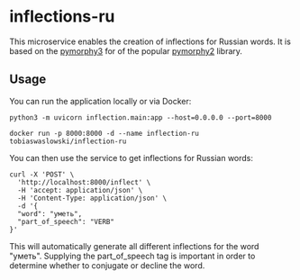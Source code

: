 # inflections-ru

This microservice enables the creation of inflections for Russian words.
It is based on the [pymorphy3](https://github.com/no-plagiarism/pymorphy3) for of the popular
[pymorphy2](https://pymorphy2.readthedocs.io/en/stable/) library.

## Usage

You can run the application locally or via Docker:

```shell
python3 -m uvicorn inflection.main:app --host=0.0.0.0 --port=8000
```

```shell
docker run -p 8000:8000 -d --name inflection-ru tobiaswaslowski/inflection-ru
```

You can then use the service to get inflections for Russian words:

```shell
curl -X 'POST' \
  'http://localhost:8000/inflect' \
  -H 'accept: application/json' \
  -H 'Content-Type: application/json' \
  -d '{
  "word": "уметь",
  "part_of_speech": "VERB"
}'
```

This will automatically generate all different inflections for the word "уметь".
Supplying the part_of_speech tag is important in order to determine whether to conjugate or
decline the word.